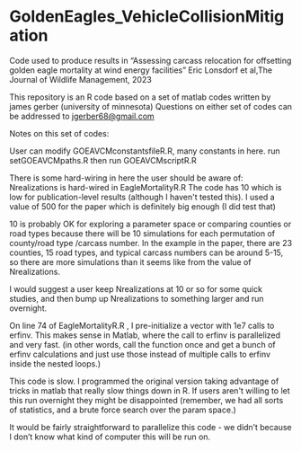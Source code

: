 # GoldenEagles_VehicleCollisionMitigation
 Code used to produce results in “Assessing carcass relocation for offsetting golden eagle mortality at wind energy facilities”
 Eric Lonsdorf et al,The Journal of Wildlife Management, 2023 

 This repository is an R code based on a set of matlab codes written by james gerber (university of minnesota)
 Questions on either set of codes can be addressed to jgerber68@gmail.com

 Notes on this set of codes:

 User can modify GOEAVCMconstantsfileR.R, many constants in here.
 run setGOEAVCMpaths.R
 then run GOEAVCMscriptR.R

There is some hard-wiring in here the user should be aware of:
Nrealizations is hard-wired in EagleMortalityR.R    The code has 10 which is low for publication-level results (although I haven't tested this).  I used a value of 500 for the paper which is definitely big enough (I did test that)  

10 is probably OK for exploring a parameter space or comparing counties or road types because there will be 10 simulations for each permutation of county/road type /carcass number. In the example in the paper, there are 23 counties,  15 road types, and typical carcass numbers can be around 5-15, so there are more simulations than it seems like from the value of Nrealizations.

I would suggest a user keep Nrealizations at 10 or so for some quick studies, and then bump up Nrealizations to something larger and run overnight.

On line 74 of EagleMortalityR.R , I pre-initialize a vector with 1e7 calls to erfinv.  This makes sense in Matlab, where the call to erfinv is parallelized and very fast.  (in other words, call the function once and get a bunch of erfinv calculations and just use those instead of multiple calls to erfinv inside the nested loops.)

This code is slow.  I programmed the original version taking advantage of tricks in matlab that really slow things down in R.  If users aren't willing to let this run overnight they might be disappointed (remember, we had all sorts of statistics, and a brute force search over the param space.)

It would be fairly straightforward to parallelize this code - we didn’t because I don’t know what kind of computer this will be run on.


